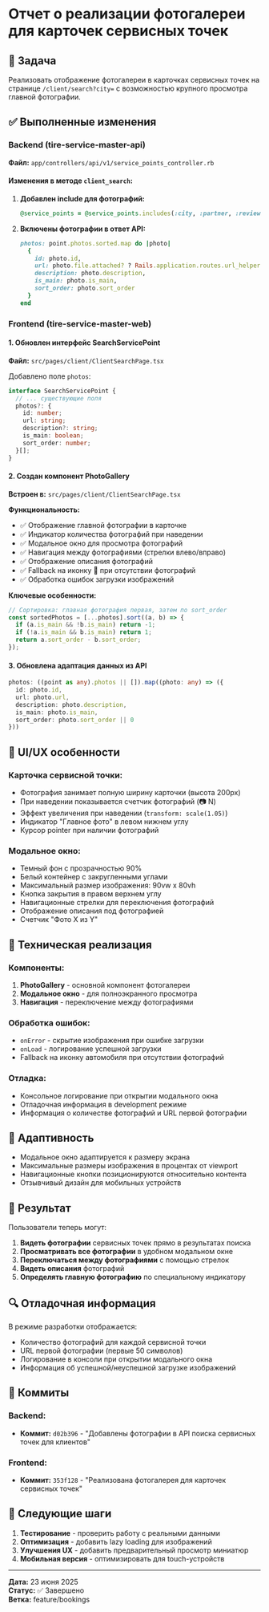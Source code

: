# Отчет о реализации фотогалереи для карточек сервисных точек

## 🎯 Задача
Реализовать отображение фотогалереи в карточках сервисных точек на странице `/client/search?city=` с возможностью крупного просмотра главной фотографии.

## ✅ Выполненные изменения

### Backend (tire-service-master-api)
**Файл:** `app/controllers/api/v1/service_points_controller.rb`

#### Изменения в методе `client_search`:
1. **Добавлен include для фотографий:**
   ```ruby
   @service_points = @service_points.includes(:city, :partner, :reviews, :photos)
   ```

2. **Включены фотографии в ответ API:**
   ```ruby
   photos: point.photos.sorted.map do |photo|
     {
       id: photo.id,
       url: photo.file.attached? ? Rails.application.routes.url_helpers.url_for(photo.file) : nil,
       description: photo.description,
       is_main: photo.is_main,
       sort_order: photo.sort_order
     }
   end
   ```

### Frontend (tire-service-master-web)

#### 1. Обновлен интерфейс SearchServicePoint
**Файл:** `src/pages/client/ClientSearchPage.tsx`

Добавлено поле `photos`:
```typescript
interface SearchServicePoint {
  // ... существующие поля
  photos?: {
    id: number;
    url: string;
    description?: string;
    is_main: boolean;
    sort_order: number;
  }[];
}
```

#### 2. Создан компонент PhotoGallery
**Встроен в:** `src/pages/client/ClientSearchPage.tsx`

**Функциональность:**
- ✅ Отображение главной фотографии в карточке
- ✅ Индикатор количества фотографий при наведении
- ✅ Модальное окно для просмотра фотографий
- ✅ Навигация между фотографиями (стрелки влево/вправо)
- ✅ Отображение описания фотографий
- ✅ Fallback на иконку 🚗 при отсутствии фотографий
- ✅ Обработка ошибок загрузки изображений

**Ключевые особенности:**
```typescript
// Сортировка: главная фотография первая, затем по sort_order
const sortedPhotos = [...photos].sort((a, b) => {
  if (a.is_main && !b.is_main) return -1;
  if (!a.is_main && b.is_main) return 1;
  return a.sort_order - b.sort_order;
});
```

#### 3. Обновлена адаптация данных из API
```typescript
photos: ((point as any).photos || []).map((photo: any) => ({
  id: photo.id,
  url: photo.url,
  description: photo.description,
  is_main: photo.is_main,
  sort_order: photo.sort_order || 0
}))
```

## 🎨 UI/UX особенности

### Карточка сервисной точки:
- Фотография занимает полную ширину карточки (высота 200px)
- При наведении показывается счетчик фотографий (📷 N)
- Эффект увеличения при наведении (`transform: scale(1.05)`)
- Индикатор "Главное фото" в левом нижнем углу
- Курсор pointer при наличии фотографий

### Модальное окно:
- Темный фон с прозрачностью 90%
- Белый контейнер с закругленными углами
- Максимальный размер изображения: 90vw x 80vh
- Кнопка закрытия в правом верхнем углу
- Навигационные стрелки для переключения фотографий
- Отображение описания под фотографией
- Счетчик "Фото X из Y"

## 🔧 Техническая реализация

### Компоненты:
1. **PhotoGallery** - основной компонент фотогалереи
2. **Модальное окно** - для полноэкранного просмотра
3. **Навигация** - переключение между фотографиями

### Обработка ошибок:
- `onError` - скрытие изображения при ошибке загрузки
- `onLoad` - логирование успешной загрузки
- Fallback на иконку автомобиля при отсутствии фотографий

### Отладка:
- Консольное логирование при открытии модального окна
- Отладочная информация в development режиме
- Информация о количестве фотографий и URL первой фотографии

## 📱 Адаптивность

- Модальное окно адаптируется к размеру экрана
- Максимальные размеры изображения в процентах от viewport
- Навигационные кнопки позиционируются относительно контента
- Отзывчивый дизайн для мобильных устройств

## 🚀 Результат

Пользователи теперь могут:
1. **Видеть фотографии** сервисных точек прямо в результатах поиска
2. **Просматривать все фотографии** в удобном модальном окне
3. **Переключаться между фотографиями** с помощью стрелок
4. **Видеть описания** фотографий
5. **Определять главную фотографию** по специальному индикатору

## 🔍 Отладочная информация

В режиме разработки отображается:
- Количество фотографий для каждой сервисной точки
- URL первой фотографии (первые 50 символов)
- Логирование в консоли при открытии модального окна
- Информация об успешной/неуспешной загрузке изображений

## 📝 Коммиты

### Backend:
- **Коммит:** `d02b396` - "Добавлены фотографии в API поиска сервисных точек для клиентов"

### Frontend:
- **Коммит:** `353f128` - "Реализована фотогалерея для карточек сервисных точек"

## 🎯 Следующие шаги

1. **Тестирование** - проверить работу с реальными данными
2. **Оптимизация** - добавить lazy loading для изображений
3. **Улучшения UX** - добавить предварительный просмотр миниатюр
4. **Мобильная версия** - оптимизировать для touch-устройств

---

**Дата:** 23 июня 2025  
**Статус:** ✅ Завершено  
**Ветка:** feature/bookings 